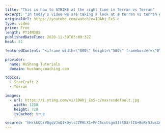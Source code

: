 ```yaml
---
title: "This is how to STRIKE at the right time in Terran vs Terran"
excerpt: "In today's video we are taking a look at a terran vs terran game I played that showcases some patience and how I like to calculate when it's the correct time to attack!  Coaching -------------------------------------------------------------------------- Website: https://www.hushangcoaching.com  Interested"
originalUrl: https://youtube.com/watch?v=1DAhj_ExS-c
type: video
price: Free
length: PT14M38S
publishedDateTime: 2020-11-30T03:09:32Z
heat: 51

featuredContent: "<iframe width=\"800\" height=\"500\" frameborder=\"0\" src=\"https://www.youtube.com/embed/1DAhj_ExS-c\" allow=\"accelerometer; autoplay; encrypted-media; gyroscope; picture-in-picture\" allowfullscreen></iframe>"

provider:
  name: HuShang Tutorials
  domain: hushangcoaching.com

topics:
  - StarCraft 2
  - Terran

images:
  - url: https://i.ytimg.com/vi/1DAhj_ExS-c/maxresdefault.jpg
    width: 1280
    height: 720
    isCached: true

secured: "hHrkkQbrV8gqVJnQ1k0ylsJZE6LX1+MnC5cuUsgm31tSD3rlIA+BeRr53wsXnAhDTXUeSpyFmfJLS7F3oa3CKQRnZljPUCPQ2WfdC+2YzGbvgfxOkjul36FM4GWssNfIYi2i5qW2OJnHrRwCQSu3OuAucQpkH2YjDQHHN/2t0oTX8rgFErJo60jZ+CtP4EVE3CRLRScAmDjLJ7d04sXKt8Pad7Mr4O108x0H2+v/zG7prw6gjXEhTRjFK6bStsEeiKh9STf6rSbgBg3drgDUVpJs3GTNOAw1qDdkNvagM2upqouCpUC81ZlJE1q+NjQRdNBjZkUDF5Gf96NH3pdLrrV3eXbd+eJiPTzIhqYxkHxaANndgqnI54k01N5WVfErNQCtwb0QEev7QuoBq1qe8SWAToNxL8yNaLayKYbunXo=;p6qMnWcbwUeC+YBlf82Fiw=="
---
```


